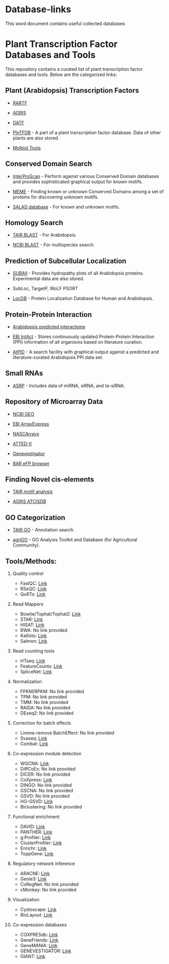 # Database-links
This word document contains useful collected databases

# Plant Transcription Factor Databases and Tools

This repository contains a curated list of plant transcription factor databases and tools. Below are the categorized links:

## Plant (Arabidopsis) Transcription Factors

- [RARTF](http://rarge.gsc.riken.jp/rartf/)

- [AGRIS](http://arabidopsis.med.ohio-state.edu/AtTFDB/)

- [DATF](http://datf.cbi.pku.edu.cn/)

- [PlnTFDB](http://plntfdb.bio.uni-potsdam.de/v2.0/index.php?sp_id=ATH) - A part of a plant transcription factor database. Data of other plants are also stored.

- [Molbiol Tools](https://molbiol-tools.ca/Transcriptional_factors.htm)

## Conserved Domain Search

- [InterProScan](http://www.ebi.ac.uk/Tools/InterProScan/) - Perform against various Conserved Domain databases and provides sophisticated graphical output for known motifs.

- [MEME](http://meme.sdsc.edu/meme/intro.html) - Finding known or unknown Conserved Domains among a set of proteins for discovering unknown motifs.

- [SALAD database](http://salad.dna.affrc.go.jp/salad/en/) - For known and unknown motifs.

## Homology Search

- [TAIR BLAST](http://www.arabidopsis.org/Blast/index.jsp) - For Arabidopsis.

- [NCBI BLAST](http://blast.ncbi.nlm.nih.gov/Blast.cgi) - For multispecies search.

## Prediction of Subcellular Localization

- [SUBAII](http://www.plantenergy.uwa.edu.au/suba2/) - Provides hydropathy plots of all Arabidopsis proteins. Experimental data are also stored.

- SubLoc, TargetP, WoLF PSORT

- [LocDB](https://www.rostlab.org/services/locDB/index.php) - Protein Localization Database for Human and Arabidopsis.

## Protein-Protein Interaction

- [Arabidopsis predicted interactome](http://www.arabidopsis.org/portals/proteome/proteinInteract.jsp)

- [EBI IntAct](http://www.ebi.ac.uk/intact/site/index.jsf) - Stores continuously updated Protein-Protein Interaction (PPI) information of all organisms based on literature curation.

- [AtPID](http://atpid.biosino.org/index.php) - A search facility with graphical output against a predicted and literature-curated Arabidopsis PPI data set.

## Small RNAs

- [ASRP](http://asrp.cgrb.oregonstate.edu/db/) - Includes data of miRNA, siRNA, and ta-siRNA.

## Repository of Microarray Data

- [NCBI GEO](http://www.ncbi.nlm.nih.gov/geo/)

- [EBI ArrayExpress](http://www.ebi.ac.uk/microarray-as/ae/)

- [NASCArrays](http://affymetrix.arabidopsis.info/narrays/experimentbrowse.pl)

- [ATTED-II](http://atted.jp/)

- [Genevestigator](https://www.genevestigator.com/gv/index.jsp)

- [BAR eFP browser](http://bbc.botany.utoronto.ca/efp/cgi-bin/efpWeb.cgi)

## Finding Novel cis-elements

- [TAIR motif analysis](http://www.arabidopsis.org/tools/bulk/motiffinder/index.jsp)

- [AGRIS ATCISDB](http://arabidopsis.med.ohio-state.edu/AtcisDB/)

## GO Categorization

- [TAIR GO](http://www.arabidopsis.org/tools/bulk/go/index.jsp) - Annotation search.

- [agriGO](http://bioinfo.cau.edu.cn/agriGO/index.php) - GO Analysis Toolkit and Database (for Agricultural Community).


## Tools/Methods:
1. Quality control
   - FastQC: [Link](http://www.bioinformatics.babraham.ac.uk/projects/fastqc/)
   - RSeQC: [Link](http://rseqc.sourceforge.net/)
   - QoRTs: [Link](http://hartleys.github.io/QoRTs/)

2. Read Mappers
   - Bowtie/Tophat/Tophat2: [Link](https://ccb.jhu.edu/software/tophat/index.shtml)
   - STAR: [Link](https://code.google.com/p/rna-star/)
   - HISAT: [Link](http://www.ccb.jhu.edu/software/hisat/index.shtml)
   - BWA: No link provided
   - Kallisto: [Link](https://pachterlab.github.io/kallisto/about.html)
   - Salmon: [Link](http://combine-lab.github.io/salmon/)

3. Read counting tools
   - HTseq: [Link](http://www-huber.embl.de/HTSeq/doc/overview.html)
   - FeatureCounts: [Link](http://bioinf.wehi.edu.au/featureCounts/)
   - SpliceNet: [Link](http://jjwanglab.org/SpliceNet/)

4. Normalization
   - FPKM/RPKM: No link provided
   - TPM: No link provided
   - TMM: No link provided
   - RAIDA: No link provided
   - DEseq2: No link provided

5. Correction for batch effects
   - Limma-remove BatchEffect: No link provided
   - Svaseq: [Link](https://github.com/jtleek/svaseq)
   - Combat: [Link](http://www.bu.edu/jlab/wp-assets/ComBat/Abstract.html)

6. Co-expression module detection
   - WGCNA: [Link](https://labs.genetics.ucla.edu/horvath/CoexpressionNetwork/Rpackages/WGCNA/)
   - DiffCoEx: No link provided
   - DICER: No link provided
   - CoXpress: [Link](http://coxpress.sourceforge.net/)
   - DINGO: No link provided
   - GSCNA: No link provided
   - GSVD: No link provided
   - HO-GSVD: [Link](https://github.com/aanchan/hogsvd-python/blob/master/README.md)
   - Biclustering: No link provided

7. Functional enrichment
   - DAVID: [Link](https://david.ncifcrf.gov/)
   - PANTHER: [Link](http://pantherdb.org/)
   - g:Profiler: [Link](http://biit.cs.ut.ee/gprofiler/)
   - ClusterProfiler: [Link](https://github.com/GuangchuangYu/clusterProfiler/blob/master/vignettes/clusterProfiler.Rmd)
   - Enrichr: [Link](http://amp.pharm.mssm.edu/Enrichr/)
   - ToppGene: [Link](https://toppgene.cchmc.org/)

8. Regulatory network inference
   - ARACNE: [Link](http://califano.c2b2.columbia.edu/aracne)
   - Genie3: [Link](https://bioconductor.org/packages/release/bioc/html/GENIE3.html)
   - CoRegNet: No link provided
   - cMonkey: No link provided

9. Visualization
   - Cystoscape: [Link](http://www.cytoscape.org/)
   - BioLayout: [Link](http://www.biolayout.org/)

10. Co-expression databases
    - COXPRESdb: [Link](http://coxpresdb.jp/)
    - GeneFriends: [Link](http://www.genefriends.org/)
    - GeneMANIA: [Link](http://www.genemania.org/)
    - GENEVESTIGATOR: [Link](https://genevestigator.com/gv/)
    - GIANT: [Link](http://giant.princeton.edu)




